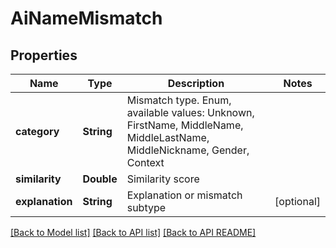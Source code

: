 
# AiNameMismatch
## Properties
Name | Type | Description | Notes
------------ | ------------- | ------------- | -------------
**category** | **String** | Mismatch type. Enum, available values: Unknown, FirstName, MiddleName, MiddleLastName, MiddleNickname, Gender, Context | 
**similarity** | **Double** | Similarity score              | 
**explanation** | **String** | Explanation or mismatch subtype              |  [optional]




[[Back to Model list]](README.md#documentation-for-models) [[Back to API list]](README.md#documentation-for-api-endpoints) [[Back to API README]](README.md)

